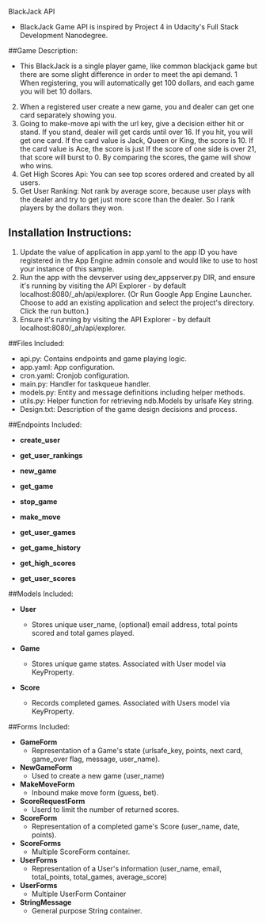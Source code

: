 BlackJack API

- BlackJack Game API is inspired by Project 4 in Udacity's Full Stack Development Nanodegree.

##Game Description:
 - This BlackJack is a single player game, like common blackjack game but there are some slight difference in order to meet the api demand. 
1   When registering, you will automatically get 100 dollars, and each game you will bet 10 dollars. 
2.  When a registered user create a new game, you and dealer can get one card separately showing you.
3.  Going to make-move api with the url key, give a decision either hit or stand. If you stand, dealer will get cards until over 16. If you hit, you will get one card. If the card value is Jack, Queen or King, the score is 10. If the card value is Ace, the score is just If the score of one side is over 21, that score will burst to 0. By comparing the scores, the game will show who wins.
4.  Get High Scores Api: You can see top scores ordered and created by all users.
5.  Get User Ranking: Not rank by average score, because user plays with the dealer and try to get just more score than the dealer. So I rank players by the dollars they won. 

## Installation Instructions:
1.  Update the value of application in app.yaml to the app ID you have registered
in the App Engine admin console and would like to use to host your instance of this sample.
2.  Run the app with the devserver using dev_appserver.py DIR, and ensure it's running by visiting the API Explorer - by default localhost:8080/_ah/api/explorer. (Or Run Google App Engine Launcher. Choose to add an existing application and select
the project's directory. Click the run button.)
3.  Ensure it's running by visiting the API Explorer - by default localhost:8080/_ah/api/explorer. 
 

##Files Included:
 - api.py: Contains endpoints and game playing logic.
 - app.yaml: App configuration.
 - cron.yaml: Cronjob configuration.
 - main.py: Handler for taskqueue handler.
 - models.py: Entity and message definitions including helper methods.
 - utils.py: Helper function for retrieving ndb.Models by urlsafe Key string.
 - Design.txt: Description of the game design decisions and process.

##Endpoints Included:
 - **create_user**
 
 - **get_user_rankings** 

 - **new_game**
     
 - **get_game**
    
 - **stop_game**

 - **make_move**
    
 - **get_user_games**

 - **get_game_history**

 - **get_high_scores**
    
 - **get_user_scores**

##Models Included:
 - **User**
    - Stores unique user_name, (optional) email address, total points scored and
    total games played.
    
 - **Game**
    - Stores unique game states. Associated with User model via KeyProperty.
    
 - **Score**
    - Records completed games. Associated with Users model via KeyProperty.
    
##Forms Included:
 - **GameForm**
    - Representation of a Game's state (urlsafe_key, points, next card, game_over flag, message, user_name).
 - **NewGameForm**
    - Used to create a new game (user_name)
 - **MakeMoveForm**
    - Inbound make move form (guess, bet).
 - **ScoreRequestForm**
    - Userd to limit the number of returned scores.
 - **ScoreForm**
    - Representation of a completed game's Score (user_name, date, points).
 - **ScoreForms**
    - Multiple ScoreForm container.
 - **UserForms**
    - Representation of a User's information (user_name, email, total_points, total_games, average_score)
 - **UserForms**
    - Multiple UserForm Container
 - **StringMessage**
    - General purpose String container.
